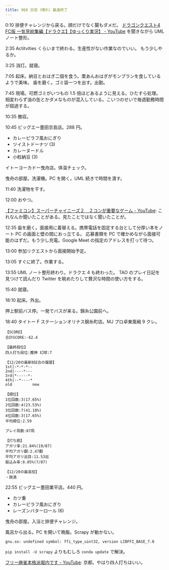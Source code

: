 ```yaml
---
title: 968 日目（晴れ）最速終了
---
```


0:10 排便チャレンジから戻る。顔だけでなく腸もダメだ。
[ドラゴンクエスト4 FC版 一気見総集編【ドラクエ】【ゆっくり実況】 - YouTube](https://www.youtube.com/watch?v=QXZFANkrWOA)
を聞きながら UML ノート整形。

2:35 Actitvities くらいまで終わる。生産性がない作業なのでいい。
もう少しやるか。

3:25 消灯。就寝。

7:05 起床。納豆とおはぎ二個を食う。栗あんおはぎがモンブランを食しているようで美味。
歯を磨く。ゴミ袋一つを出す。出勤。

7:45 現場。可燃ゴミがいつもの 1.5 倍ほどあるように見える。ひたすら処理。
相変わらず油の缶とかダメなものが混入している。こいつのせいで毎週勤務時間が超過する。

10:35 撤収。

10:45 ビッグエー墨田京島店。288 円。

* カレーピラフ風おにぎり
* ツイストドーナツ (3)
* カレーヌードル
* 小粒納豆 (3)

イトーヨーカドー曳舟店。体温チェック。

曳舟の部屋。洗濯機。PC を開く。UML 続きで時間を潰す。

11:40 洗濯物を干す。

12:00 おやつ。

[【ファミコン】スーパーチャイニーズ２　２コンが重要なゲーム - YouTube](https://www.youtube.com/watch?v=QGatTSxWcaU):
これなんか聞いたことがある。見たことではなく聞いたことが。

12:35 歯を磨く。面接用に着替える。携帯電話を固定する台として分厚い本をノート PC の画面と壁の間におっ立てる。
応募書類を PC で確かめながら面接可能のはずだ。もう少し充電。Google Meet の指定のアドレスを打って待つ。

13:00 参加リクエストから面接開始予定。

13:05 すぐに終了。作業する。

13:55 UML ノート整形終わり。ドラクエ 4 も終わった。
TAO のプレイ日記を見つけて読んだり Twitter を眺めたりして贅沢な時間の使い方をする。

15:40 就寝。

18:10 起床。外出。

押上駅前バス停。一発でバスが来る。錦糸公園前へ。

18:40 タイトー F ステーションオリナス錦糸町店。MJ プロ卓東風戦 9 クレ。

```text
【SCORE】
合計SCORE:-62.4

【最終段位】
四人打ち段位:魔神 幻球:7

【12/20の最新8試合の履歴】
1st|-*-*-*--
2nd|----*---
3rd|*-----*-
4th|--*----*
old         new

【順位】
1位回数:3(17.65%)
2位回数:4(23.53%)
3位回数:7(41.18%)
4位回数:3(17.65%)
平均順位:2.59

プレイ局数:87局

【打ち筋】
アガリ率:21.84%(19/87)
平均アガリ翻:2.47翻
平均アガリ巡目:11.53巡
振込み率:8.05%(7/87)

【12/20の最高役】
・跳満
```

22:55 ビッグエー墨田業平店。440 円。

* カツ重
* カレーピラフ風おにぎり
* レーズンバターロール (6)

曳舟の部屋。入浴と排便チャレンジ。

風呂から出る。PC を開いて晩飯。Scrapy が動かない。

```text
gnu.so: undefined symbol: ffi_type_uint32, version LIBFFI_BASE_7.0
```

`pip install -U scrapy` よりもむしろ `conda update` で解決。

[フリー麻雀本格派堀内です - YouTube](https://www.youtube.com/watch?v=av7NBSPj15Y):
京都。やはり四人打ちはいい。
